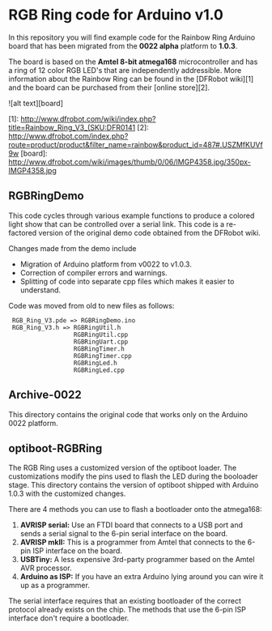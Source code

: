 # RGB Ring code for Arduino v1.0

In this repository you will find example code for the Rainbow Ring Arduino board that has been migrated 
from the **0022 alpha** platform to **1.0.3**. 

The board is based on the **Amtel 8-bit atmega168** microcontroller 
and has a ring of 12 color RGB LED's that are independently addressible. More information about the Rainbow Ring can be found in the
[DFRobot wiki][1] and the board can be purchased from their [online store][2].

![alt text][board]

[1]: http://www.dfrobot.com/wiki/index.php?title=Rainbow_Ring_V3_(SKU:DFR0141
[2]: http://www.dfrobot.com/index.php?route=product/product&filter_name=rainbow&product_id=487#.USZMfKUVf9w
[board]: http://www.dfrobot.com/wiki/images/thumb/0/06/IMGP4358.jpg/350px-IMGP4358.jpg

## RGBRingDemo

This code cycles through various example functions to
produce a colored light show that can be controlled over a serial link. 
This code is a re-factored version of the original demo code obtained from the DFRobot wiki.

Changes made from the demo include
* Migration of Arduino platform from v0022 to v1.0.3.
* Correction of compiler errors and warnings.
* Splitting of code into separate cpp files which makes it easier to understand.
 
Code was moved from old to new files as follows:
```
 RGB_Ring_V3.pde => RGBRingDemo.ino
 RGB_Ring_V3.h => RGBRingUtil.h
                  RGBRingUtil.cpp
                  RGBRingUart.cpp
                  RGBRingTimer.h
                  RGBRingTimer.cpp
                  RGBRingLed.h
                  RGBRingLed.cpp
```

## Archive-0022

This directory contains the original code that works only on the Arduino 0022 platform.

## optiboot-RGBRing

The RGB Ring uses a customized version of the optiboot loader. The customizations modify the pins used to flash 
the LED during the booloader stage. This directory contains the version of optiboot shipped with Arduino 1.0.3
with the customized changes. 

There are 4 methods you can use to flash a bootloader onto the atmega168:

1. **AVRISP serial:** Use an FTDI board that connects to a USB port and sends a serial signal to the
6-pin serial interface on the board.
2. **AVRISP mkII:** This is a programmer from Amtel that connects to the 6-pin ISP interface on the board.
3. **USBTiny:** A less expensive 3rd-party programmer based on the Amtel AVR processor.
4. **Arduino as ISP:** If you have an extra Arduino lying around you can wire it up as a programmer.

The serial interface requires that an existing bootloader of the correct protocol already exists on the chip. The 
methods that use the 6-pin ISP interface don't require a bootloader.





